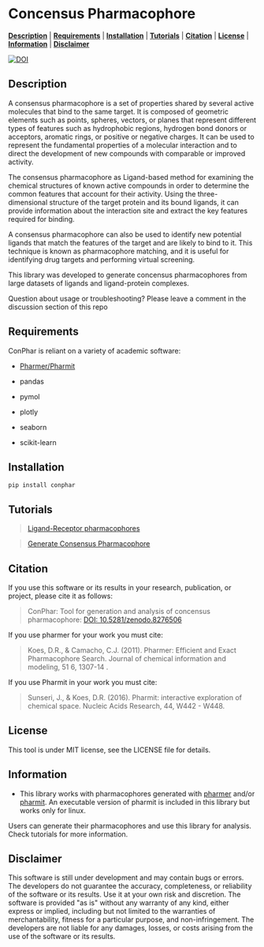 # Concensus Pharmacophore

[**Description**](#description) | [**Requirements**](#requirements) | [**Installation**](#installation) | [**Tutorials**](#tutorials) | [**Citation**](#citation) | [**License**](#license) | [**Information**](#information) | [**Disclaimer**](#disclaimer)


[![DOI](https://zenodo.org/badge/680058699.svg)](https://zenodo.org/badge/latestdoi/680058699)


## Description

A consensus pharmacophore is a set of properties shared by several active molecules that bind to the same target. It is composed of geometric elements such as points, spheres, vectors, or planes that represent different types of features such as hydrophobic regions, hydrogen bond donors or acceptors, aromatic rings, or positive or negative charges. It can be used to represent the fundamental properties of a molecular interaction and to direct the development of new compounds with comparable or improved activity.

The consensus pharmacophore as Ligand-based method for examining the chemical structures of known active compounds in order to determine the common features that account for their activity. Using the three-dimensional structure of the target protein and its bound ligands, it can provide information about the interaction site and extract the key features required for binding.

A consensus pharmacophore can also be used to identify new potential ligands that match the features of the target and are likely to bind to it. This technique is known as pharmacophore matching, and it is useful for identifying drug targets and performing virtual screening.

This library was developed to generate concensus pharmacophores from large datasets of ligands and ligand-protein complexes.  

Question about usage or troubleshooting? Please leave a comment in the discussion section of this repo

## Requirements

ConPhar is reliant on a variety of academic software:

- [Pharmer/Pharmit](https://pharmit.csb.pitt.edu/) 

- pandas
- pymol
- plotly
- seaborn
- scikit-learn

## Installation 

```
pip install conphar
```

## Tutorials
> [Ligand-Receptor pharmacophores](https://github.com/AngelRuizMoreno/ConcensusPharmacophore/blob/main/tutorials/ReceptorLigandPharmacophores.ipynb)

> [Generate Consensus Pharmacophore](https://github.com/AngelRuizMoreno/ConcensusPharmacophore/blob/main/tutorials/ConsensusPharmacophore.ipynb)

## Citation

If you use this software or its results in your research, publication, or project, please cite it as follows:

> ConPhar: Tool for generation and analysis of concensus pharmacophore: [DOI: 10.5281/zenodo.8276506](https://zenodo.org/record/8276506)


If you use pharmer for your work you must cite:

> Koes, D.R., & Camacho, C.J. (2011). Pharmer: Efficient and Exact Pharmacophore Search. Journal of chemical information and modeling, 51 6, 1307-14 .

If you use Pharmit in your work you must cite:

> Sunseri, J., & Koes, D.R. (2016). Pharmit: interactive exploration of chemical space. Nucleic Acids Research, 44, W442 - W448.


## License

This tool is under MIT license, see the LICENSE file for details.

## Information

- This library works with pharmacophores generated with [pharmer](https://sourceforge.net/projects/pharmer/) and/or [pharmit](https://pharmit.csb.pitt.edu/). An executable version of pharmit is included in this library but works only for linux.

Users can generate their pharmacophores and use this library for analysis. Check tutorials for more information.


## Disclaimer 

This software is still under development and may contain bugs or errors. The developers do not guarantee the accuracy, completeness, or reliability of the software or its results. Use it at your own risk and discretion. The software is provided "as is" without any warranty of any kind, either express or implied, including but not limited to the warranties of merchantability, fitness for a particular purpose, and non-infringement. The developers are not liable for any damages, losses, or costs arising from the use of the software or its results.